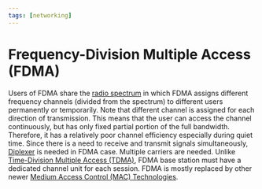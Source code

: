 ```yaml
---
tags: [networking]
---
```


# Frequency-Division Multiple Access (FDMA)

Users of FDMA share the [radio spectrum](202302161842.md) in which FDMA assigns
different frequency channels (divided from the spectrum) to different users
permanently or temporarily. Note that different channel is assigned for each
direction of transmission. This means that the user can access the channel
continuously, but has only fixed partial portion of the full bandwidth.
Therefore, it has a relatively poor channel efficiency especially during quiet
time. Since there is a need to receive and transmit signals simultaneously,
[Diplexer](202303311210.md) is needed in FDMA case. Multiple carriers are
needed. Unlike [Time-Division Multiple Access (TDMA)](202303301637.md), FDMA
base station must have a dedicated channel unit for each session. FDMA is mostly
replaced by other newer [Medium Access Control (MAC) Technologies](202303301623.md).

